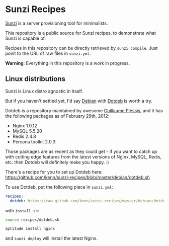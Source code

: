 Sunzi Recipes
=============

[Sunzi](https://github.com/kenn/sunzi) is a server provisioning tool for minimalists.

This repository is a public source for Sunzi recipes, to demonstrate what Sunzi is capable of.

Recipes in this repository can be directly retrieved by `sunzi compile`. Just point to the URL of raw files in `sunzi.yml`.

**Warning**: Everything in this repository is a work in progress.

Linux distributions
-------------------

Sunzi is Linux distro agnostic in itself.

But if you haven't settled yet, I'd say [Debian](http://www.debian.org/) with [Dotdeb](http://www.dotdeb.org/) is worth a try.

Dotdeb is a repository maintained by awesome [Guillaume Plessis](https://twitter.com/w_a_s_t_e), and it has the following packages as of February 29th, 2012:

* Nginx 1.0.12
* MySQL 5.5.20
* Redis 2.4.8
* Percona toolkit 2.0.3

Those packages are as recent as they could get - if you want to catch up with cutting edge features from the latest versions of Nginx, MySQL, Redis, etc. then Dotdeb will definitely make you happy. :)

There's a recipe for you to set up Dotdeb here: https://github.com/kenn/sunzi-recipes/blob/master/debian/dotdeb.sh

To use Dotdeb, put the following piece in `sunzi.yml`:

```yaml
recipes:
  dotdeb: https://raw.github.com/kenn/sunzi-recipes/master/debian/dotdeb.sh
```

with `install.sh`:

```bash
source recipes/dotdeb.sh

aptitude install nginx
```

and `sunzi deploy` will install the latest Nginx.

